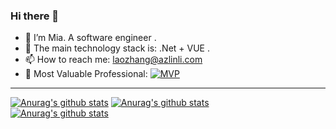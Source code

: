 ### Hi there 👋


- 🔭 I’m Mia. A software engineer .
- 👯 The main technology stack is: .Net + VUE .
- 📫 How to reach me: laozhang@azlinli.com  
- 🎉 Most Valuable Professional: [![MVP](http://apk.neters.club/MVP_Logo_Horizontal_Preferred_Cyan300_CMYK_72ppi.png)](https://docs.microsoft.com/zh-cn/dotnet/fundamentals/?WT.mc_id=DOP-MVP-5003704) 

  
********************  
   

[![Anurag's github stats](https://github-readme-stats.vercel.app/api?username=yujou0)](https://github.com/anuraghazra/github-readme-stats)
[![Anurag's github stats](https://github-profile-trophy.vercel.app/?username=yujou0&title=Star,Follower,Commit,Issue&theme=chartreuse-dark)](https://github.com/anjoy8)   
[![Anurag's github stats](https://github-readme-stats.vercel.app/api/top-langs/?username=yujou0&langs_count=8&hide=&exclude_repo=Shopsnweb-xf)](https://github-readme-stats.vercel.app)    
